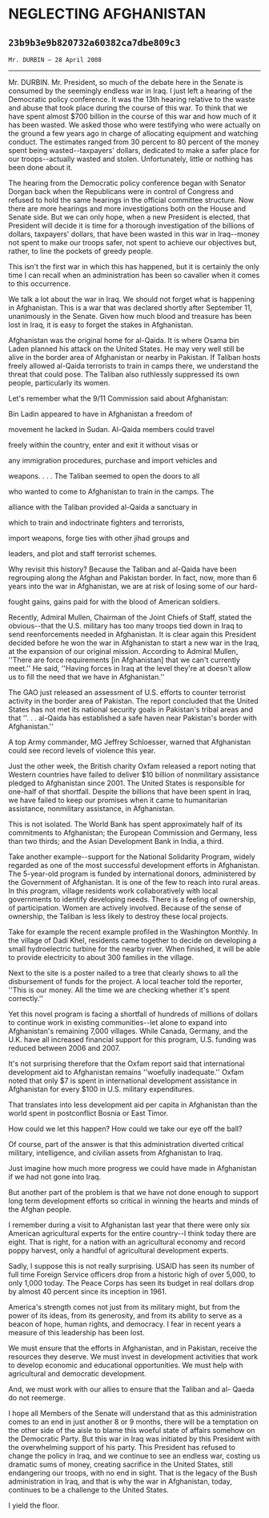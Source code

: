 # NEGLECTING AFGHANISTAN
## `23b9b3e9b820732a60382ca7dbe809c3`
`Mr. DURBIN — 28 April 2008`

---


Mr. DURBIN. Mr. President, so much of the debate here in the Senate 
is consumed by the seemingly endless war in Iraq. I just left a hearing 
of the Democratic policy conference. It was the 13th hearing relative 
to the waste and abuse that took place during the course of this war. 
To think that we have spent almost $700 billion in the course of this 
war and how much of it has been wasted. We asked those who were 
testifying who were actually on the ground a few years ago in charge of 
allocating equipment and watching conduct. The estimates ranged from 30 
percent to 80 percent of the money spent being wasted--taxpayers' 
dollars, dedicated to make a safer place for our troops--actually 
wasted and stolen. Unfortunately, little or nothing has been done about 
it.

The hearing from the Democratic policy conference began with Senator 
Dorgan back when the Republicans were in control of Congress and 
refused to hold the same hearings in the official committee structure. 
Now there are more hearings and more investigations both on the House 
and Senate side. But we can only hope, when a new President is elected, 
that President will decide it is time for a thorough investigation of 
the billions of dollars, taxpayers' dollars, that have been wasted in 
this war in Iraq--money not spent to make our troops safer, not spent 
to achieve our objectives but, rather, to line the pockets of greedy 
people.

This isn't the first war in which this has happened, but it is 
certainly the only time I can recall when an administration has been so 
cavalier when it comes to this occurrence.

We talk a lot about the war in Iraq. We should not forget what is 
happening in Afghanistan. This is a war that was declared shortly after 
September 11, unanimously in the Senate. Given how much blood and 
treasure has been lost in Iraq, it is easy to forget the stakes in 
Afghanistan.

Afghanistan was the original home for al-Qaida. It is where Osama bin 
Laden planned his attack on the United States. He may very well still 
be alive in the border area of Afghanistan or nearby in Pakistan. If 
Taliban hosts freely allowed al-Qaida terrorists to train in camps 
there, we understand the threat that could pose. The Taliban also 
ruthlessly suppressed its own people, particularly its women.

Let's remember what the 9/11 Commission said about Afghanistan:




 Bin Ladin appeared to have in Afghanistan a freedom of 


 movement he lacked in Sudan. Al-Qaida members could travel 


 freely within the country, enter and exit it without visas or 


 any immigration procedures, purchase and import vehicles and 


 weapons. . . . The Taliban seemed to open the doors to all 


 who wanted to come to Afghanistan to train in the camps. The 


 alliance with the Taliban provided al-Qaida a sanctuary in 


 which to train and indoctrinate fighters and terrorists, 


 import weapons, forge ties with other jihad groups and 


 leaders, and plot and staff terrorist schemes.


Why revisit this history? Because the Taliban and al-Qaida have been 
regrouping along the Afghan and Pakistan border. In fact, now, more 
than 6 years into the war in Afghanistan, we are at risk of losing some 
of our hard-


fought gains, gains paid for with the blood of American soldiers.

Recently, Admiral Mullen, Chairman of the Joint Chiefs of Staff, 
stated the obvious--that the U.S. military has too many troops tied 
down in Iraq to send reenforcements needed in Afghanistan. It is clear 
again this President decided before he won the war in Afghanistan to 
start a new war in the Iraq, at the expansion of our original mission. 
According to Admiral Mullen, ''There are force requirements [in 
Afghanistan] that we can't currently meet.'' He said, ''Having forces 
in Iraq at the level they're at doesn't allow us to fill the need that 
we have in Afghanistan.''

The GAO just released an assessment of U.S. efforts to counter 
terrorist activity in the border area of Pakistan. The report concluded 
that the United States has not met its national security goals in 
Pakistan's tribal areas and that ''. . . al-Qaida has established a 
safe haven near Pakistan's border with Afghanistan.''

A top Army commander, MG Jeffrey Schloesser, warned that Afghanistan 
could see record levels of violence this year.

Just the other week, the British charity Oxfam released a report 
noting that Western countries have failed to deliver $10 billion of 
nonmilitary assistance pledged to Afghanistan since 2001. The United 
States is responsible for one-half of that shortfall. Despite the 
billions that have been spent in Iraq, we have failed to keep our 
promises when it came to humanitarian assistance, nonmilitary 
assistance, in Afghanistan.

This is not isolated. The World Bank has spent approximately half of 
its commitments to Afghanistan; the European Commission and Germany, 
less than two thirds; and the Asian Development Bank in India, a third.

Take another example--support for the National Solidarity Program, 
widely regarded as one of the most successful development efforts in 
Afghanistan. The 5-year-old program is funded by international donors, 
administered by the Government of Afghanistan. It is one of the few to 
reach into rural areas. In this program, village residents work 
collaboratively with local governments to identify developing needs. 
There is a feeling of ownership, of participation. Women are actively 
involved. Because of the sense of ownership, the Taliban is less likely 
to destroy these local projects.

Take for example the recent example profiled in the Washington 
Monthly. In the village of Dadi Khel, residents came together to decide 
on developing a small hydroelectric turbine for the nearby river. When 
finished, it will be able to provide electricity to about 300 families 
in the village.

Next to the site is a poster nailed to a tree that clearly shows to 
all the disbursement of funds for the project. A local teacher told the 
reporter, ''This is our money. All the time we are checking whether 
it's spent correctly.''

Yet this novel program is facing a shortfall of hundreds of millions 
of dollars to continue work in existing communities--let alone to 
expand into Afghanistan's remaining 7,000 villages. While Canada, 
Germany, and the U.K. have all increased financial support for this 
program, U.S. funding was reduced between 2006 and 2007.

It's not surprising therefore that the Oxfam report said that 
international development aid to Afghanistan remains ''woefully 
inadequate.'' Oxfam noted that only $7 is spent in international 
development assistance in Afghanistan for every $100 in U.S. military 
expenditures.

That translates into less development aid per capita in Afghanistan 
than the world spent in postconflict Bosnia or East Timor.

How could we let this happen? How could we take our eye off the ball?

Of course, part of the answer is that this administration diverted 
critical military, intelligence, and civilian assets from Afghanistan 
to Iraq.

Just imagine how much more progress we could have made in Afghanistan 
if we had not gone into Iraq.

But another part of the problem is that we have not done enough to 
support long term development efforts so critical in winning the hearts 
and minds of the Afghan people.

I remember during a visit to Afghanistan last year that there were 
only six American agricultural experts for the entire country--I think 
today there are eight. That is right, for a nation with an agricultural 
economy and record poppy harvest, only a handful of agricultural 
development experts.

Sadly, I suppose this is not really surprising. USAID has seen its 
number of full time Foreign Service officers drop from a historic high 
of over 5,000, to only 1,000 today. The Peace Corps has seen its budget 
in real dollars drop by almost 40 percent since its inception in 1961.

America's strength comes not just from its military might, but from 
the power of its ideas, from its generosity, and from its ability to 
serve as a beacon of hope, human rights, and democracy. I fear in 
recent years a measure of this leadership has been lost.

We must ensure that the efforts in Afghanistan, and in Pakistan, 
receive the resources they deserve. We must invest in development 
activities that work to develop economic and educational opportunities. 
We must help with agricultural and democratic development.

And, we must work with our allies to ensure that the Taliban and al-
Qaeda do not reemerge.

I hope all Members of the Senate will understand that as this 
administration comes to an end in just another 8 or 9 months, there 
will be a temptation on the other side of the aisle to blame this 
woeful state of affairs somehow on the Democratic Party. But this war 
in Iraq was initiated by this President with the overwhelming support 
of his party. This President has refused to change the policy in Iraq, 
and we continue to see an endless war, costing us dramatic sums of 
money, creating sacrifice in the United States, still endangering our 
troops, with no end in sight. That is the legacy of the Bush 
administration in Iraq, and that is why the war in Afghanistan, today, 
continues to be a challenge to the United States.

I yield the floor.